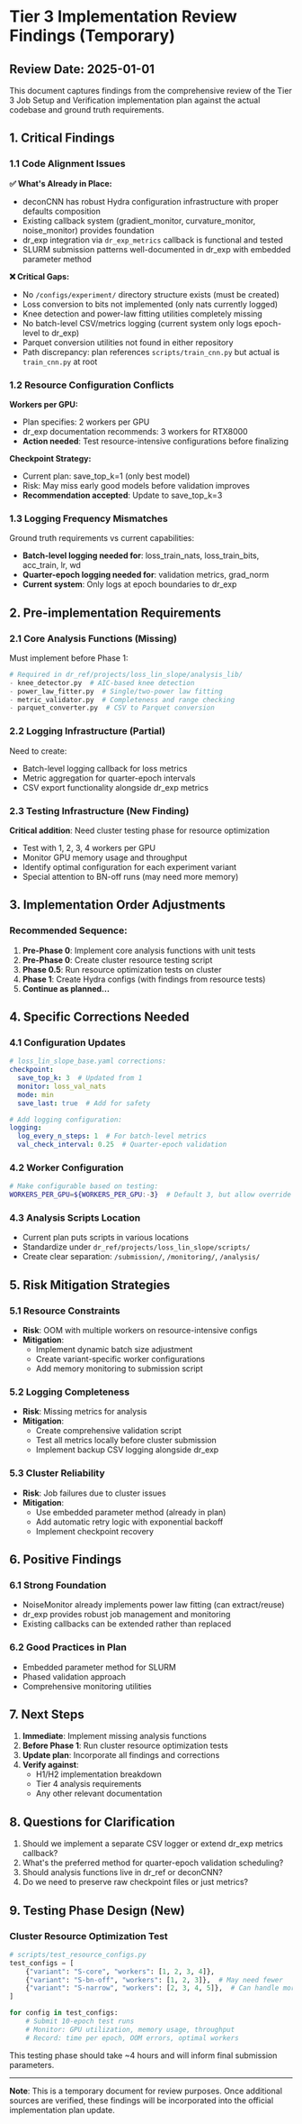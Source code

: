 # Tier 3 Implementation Review Findings (Temporary)

## Review Date: 2025-01-01

This document captures findings from the comprehensive review of the Tier 3 Job Setup and Verification implementation plan against the actual codebase and ground truth requirements.

## 1. Critical Findings

### 1.1 Code Alignment Issues

**✅ What's Already in Place:**
- deconCNN has robust Hydra configuration infrastructure with proper defaults composition
- Existing callback system (gradient_monitor, curvature_monitor, noise_monitor) provides foundation
- dr_exp integration via `dr_exp_metrics` callback is functional and tested
- SLURM submission patterns well-documented in dr_exp with embedded parameter method

**❌ Critical Gaps:**
- No `/configs/experiment/` directory structure exists (must be created)
- Loss conversion to bits not implemented (only nats currently logged)
- Knee detection and power-law fitting utilities completely missing
- No batch-level CSV/metrics logging (current system only logs epoch-level to dr_exp)
- Parquet conversion utilities not found in either repository
- Path discrepancy: plan references `scripts/train_cnn.py` but actual is `train_cnn.py` at root

### 1.2 Resource Configuration Conflicts

**Workers per GPU:**
- Plan specifies: 2 workers per GPU
- dr_exp documentation recommends: 3 workers for RTX8000
- **Action needed**: Test resource-intensive configurations before finalizing

**Checkpoint Strategy:**
- Current plan: save_top_k=1 (only best model)
- Risk: May miss early good models before validation improves
- **Recommendation accepted**: Update to save_top_k=3

### 1.3 Logging Frequency Mismatches

Ground truth requirements vs current capabilities:
- **Batch-level logging needed for**: loss_train_nats, loss_train_bits, acc_train, lr, wd
- **Quarter-epoch logging needed for**: validation metrics, grad_norm
- **Current system**: Only logs at epoch boundaries to dr_exp

## 2. Pre-implementation Requirements

### 2.1 Core Analysis Functions (Missing)
Must implement before Phase 1:
```python
# Required in dr_ref/projects/loss_lin_slope/analysis_lib/
- knee_detector.py  # AIC-based knee detection
- power_law_fitter.py  # Single/two-power law fitting  
- metric_validator.py  # Completeness and range checking
- parquet_converter.py  # CSV to Parquet conversion
```

### 2.2 Logging Infrastructure (Partial)
Need to create:
- Batch-level logging callback for loss metrics
- Metric aggregation for quarter-epoch intervals
- CSV export functionality alongside dr_exp metrics

### 2.3 Testing Infrastructure (New Finding)
**Critical addition**: Need cluster testing phase for resource optimization
- Test with 1, 2, 3, 4 workers per GPU
- Monitor GPU memory usage and throughput
- Identify optimal configuration for each experiment variant
- Special attention to BN-off runs (may need more memory)

## 3. Implementation Order Adjustments

### Recommended Sequence:
1. **Pre-Phase 0**: Implement core analysis functions with unit tests
2. **Pre-Phase 0**: Create cluster resource testing script
3. **Phase 0.5**: Run resource optimization tests on cluster
4. **Phase 1**: Create Hydra configs (with findings from resource tests)
5. **Continue as planned...**

## 4. Specific Corrections Needed

### 4.1 Configuration Updates
```yaml
# loss_lin_slope_base.yaml corrections:
checkpoint:
  save_top_k: 3  # Updated from 1
  monitor: loss_val_nats
  mode: min
  save_last: true  # Add for safety

# Add logging configuration:
logging:
  log_every_n_steps: 1  # For batch-level metrics
  val_check_interval: 0.25  # Quarter-epoch validation
```

### 4.2 Worker Configuration
```bash
# Make configurable based on testing:
WORKERS_PER_GPU=${WORKERS_PER_GPU:-3}  # Default 3, but allow override
```

### 4.3 Analysis Scripts Location
- Current plan puts scripts in various locations
- Standardize under `dr_ref/projects/loss_lin_slope/scripts/`
- Create clear separation: `/submission/`, `/monitoring/`, `/analysis/`

## 5. Risk Mitigation Strategies

### 5.1 Resource Constraints
- **Risk**: OOM with multiple workers on resource-intensive configs
- **Mitigation**: 
  - Implement dynamic batch size adjustment
  - Create variant-specific worker configurations
  - Add memory monitoring to submission script

### 5.2 Logging Completeness
- **Risk**: Missing metrics for analysis
- **Mitigation**:
  - Create comprehensive validation script
  - Test all metrics locally before cluster submission
  - Implement backup CSV logging alongside dr_exp

### 5.3 Cluster Reliability
- **Risk**: Job failures due to cluster issues
- **Mitigation**:
  - Use embedded parameter method (already in plan)
  - Add automatic retry logic with exponential backoff
  - Implement checkpoint recovery

## 6. Positive Findings

### 6.1 Strong Foundation
- NoiseMonitor already implements power law fitting (can extract/reuse)
- dr_exp provides robust job management and monitoring
- Existing callbacks can be extended rather than replaced

### 6.2 Good Practices in Plan
- Embedded parameter method for SLURM
- Phased validation approach
- Comprehensive monitoring utilities

## 7. Next Steps

1. **Immediate**: Implement missing analysis functions
2. **Before Phase 1**: Run cluster resource optimization tests
3. **Update plan**: Incorporate all findings and corrections
4. **Verify against**: 
   - H1/H2 implementation breakdown
   - Tier 4 analysis requirements
   - Any other relevant documentation

## 8. Questions for Clarification

1. Should we implement a separate CSV logger or extend dr_exp metrics callback?
2. What's the preferred method for quarter-epoch validation scheduling?
3. Should analysis functions live in dr_ref or deconCNN?
4. Do we need to preserve raw checkpoint files or just metrics?

## 9. Testing Phase Design (New)

### Cluster Resource Optimization Test
```python
# scripts/test_resource_configs.py
test_configs = [
    {"variant": "S-core", "workers": [1, 2, 3, 4]},
    {"variant": "S-bn-off", "workers": [1, 2, 3]},  # May need fewer
    {"variant": "S-narrow", "workers": [2, 3, 4, 5]},  # Can handle more
]

for config in test_configs:
    # Submit 10-epoch test runs
    # Monitor: GPU utilization, memory usage, throughput
    # Record: time per epoch, OOM errors, optimal workers
```

This testing phase should take ~4 hours and will inform final submission parameters.

---

**Note**: This is a temporary document for review purposes. Once additional sources are verified, these findings will be incorporated into the official implementation plan update.